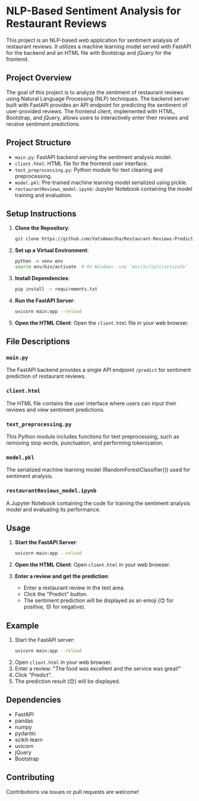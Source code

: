 # NLP-Based Sentiment Analysis for Restaurant Reviews

This project is an NLP-based web application for sentiment analysis of restaurant reviews. It utilizes a machine learning model served with FastAPI for the backend and an HTML file with Bootstrap and jQuery for the frontend.

## Project Overview

The goal of this project is to analyze the sentiment of restaurant reviews using Natural Language Processing (NLP) techniques. The backend server built with FastAPI provides an API endpoint for predicting the sentiment of user-provided reviews. The frontend client, implemented with HTML, Bootstrap, and jQuery, allows users to interactively enter their reviews and receive sentiment predictions.

## Project Structure

- `main.py`: FastAPI backend serving the sentiment analysis model.
- `client.html`: HTML file for the frontend user interface.
- `text_preprocessing.py`: Python module for text cleaning and preprocessing.
- `model.pkl`: Pre-trained machine learning model serialized using pickle.
- `restaurantReviews_model.ipynb`: Jupyter Notebook containing the model training and evaluation.

## Setup Instructions

1. **Clone the Repository**:
    ```sh
    git clone https://github.com/VatsAmanJha/Restaurant-Reviews-Prediction.git
    ```

2. **Set up a Virtual Environment**:
    ```sh
    python -m venv env
    source env/bin/activate  # On Windows, use `env\Scripts\activate`
    ```

3. **Install Dependencies**:
    ```sh
    pip install -r requirements.txt
    ```

4. **Run the FastAPI Server**:
    ```sh
    uvicorn main:app --reload
    ```

5. **Open the HTML Client**:
    Open the `client.html` file in your web browser.

## File Descriptions

### `main.py`

The FastAPI backend provides a single API endpoint `/predict` for sentiment prediction of restaurant reviews.

### `client.html`

The HTML file contains the user interface where users can input their reviews and view sentiment predictions.

### `text_preprocessing.py`

This Python module includes functions for text preprocessing, such as removing stop words, punctuation, and performing tokenization.

### `model.pkl`

The serialized machine learning model (RandomForestClassifier()) used for sentiment analysis.

### `restaurantReviews_model.ipynb`

A Jupyter Notebook containing the code for training the sentiment analysis model and evaluating its performance.

## Usage

1. **Start the FastAPI Server**:
    ```sh
    uvicorn main:app --reload
    ```

2. **Open the HTML Client**:
    Open `client.html` in your web browser.

3. **Enter a review and get the prediction**:
    - Enter a restaurant review in the text area.
    - Click the "Predict" button.
    - The sentiment prediction will be displayed as an emoji (😊 for positive, 😞 for negative).

## Example

1. Start the FastAPI server:
    ```sh
    uvicorn main:app --reload
    ```
2. Open `client.html` in your web browser.
3. Enter a review: "The food was excellent and the service was great!"
4. Click "Predict".
5. The prediction result (😊) will be displayed.

## Dependencies

- FastAPI
- pandas
- numpy
- pydantic
- scikit-learn
- uvicorn
- jQuery
- Bootstrap

## Contributing

Contributions via issues or pull requests are welcome!
